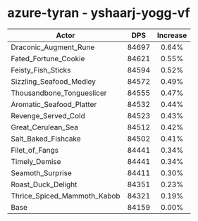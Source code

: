 # azure-tyran - yshaarj-yogg-vf
| Actor | DPS | Increase |
|---|:---:|:---:|
|Draconic_Augment_Rune|84697|0.64%|
|Fated_Fortune_Cookie|84621|0.55%|
|Feisty_Fish_Sticks|84594|0.52%|
|Sizzling_Seafood_Medley|84572|0.49%|
|Thousandbone_Tongueslicer|84555|0.47%|
|Aromatic_Seafood_Platter|84532|0.44%|
|Revenge_Served_Cold|84523|0.43%|
|Great_Cerulean_Sea|84512|0.42%|
|Salt_Baked_Fishcake|84502|0.41%|
|Filet_of_Fangs|84441|0.34%|
|Timely_Demise|84441|0.34%|
|Seamoth_Surprise|84411|0.30%|
|Roast_Duck_Delight|84351|0.23%|
|Thrice_Spiced_Mammoth_Kabob|84321|0.19%|
|Base|84159|0.00%|
